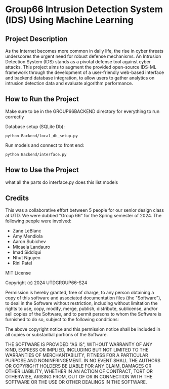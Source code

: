 # Group66 Intrusion Detection System (IDS) Using Machine Learning
## Project Description

As the Internet becomes more common in daily life, the rise in cyber threats underscores the urgent need for robust defense mechanisms. An Intrusion Detection System (IDS) stands as a pivotal defense tool against cyber attacks. This project aims to augment the provided
open-source IDS-ML framework through the development of a user-friendly web-based interface and backend database integration, to allow users to gather analytics on intrusion detection data and evaluate algorithm performance.

## How to Run the Project
Make sure to be in the GROUP66BACKEND directory for everything to run correctly

Database setup (SQLite Db):

    python Backend/local_db_setup.py

Run models and connect to front end:

    python Backend/interface.py


## How to Use the Project

what all the parts do
interface.py does this
list models


## Credits

This was a collaborative effort between 5 people for our senior design class at UTD. We were dubbed "Group 66" for the Spring semester of 2024. The following people were involved:

- Zane LeBlanc
- Amy Mendiola
- Aaron Subichev
- Micaela Landauro
- Imad Siddiqui
- Nhut Nguyen
- Rini Patel


MIT License

Copyright (c) 2024 UTDGROUP66-S24

Permission is hereby granted, free of charge, to any person obtaining a copy
of this software and associated documentation files (the "Software"), to deal
in the Software without restriction, including without limitation the rights
to use, copy, modify, merge, publish, distribute, sublicense, and/or sell
copies of the Software, and to permit persons to whom the Software is
furnished to do so, subject to the following conditions:

The above copyright notice and this permission notice shall be included in all
copies or substantial portions of the Software.

THE SOFTWARE IS PROVIDED "AS IS", WITHOUT WARRANTY OF ANY KIND, EXPRESS OR
IMPLIED, INCLUDING BUT NOT LIMITED TO THE WARRANTIES OF MERCHANTABILITY,
FITNESS FOR A PARTICULAR PURPOSE AND NONINFRINGEMENT. IN NO EVENT SHALL THE
AUTHORS OR COPYRIGHT HOLDERS BE LIABLE FOR ANY CLAIM, DAMAGES OR OTHER
LIABILITY, WHETHER IN AN ACTION OF CONTRACT, TORT OR OTHERWISE, ARISING FROM,
OUT OF OR IN CONNECTION WITH THE SOFTWARE OR THE USE OR OTHER DEALINGS IN THE
SOFTWARE.